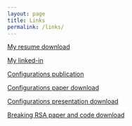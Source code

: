 ```yaml
---
layout: page
title: Links
permalink: /links/
---
```


<div>
<p><a href="/assets/pdf/LukeBoyerResume.pdf" download>My resume download</a></p>
<p><a href="https://www.linkedin.com/in/luke-boyer-483078158/" target="_blank">My linked-in</a></p>
<p><a href="https://arxiv.org/abs/2108.13565" target="_blank">Configurations publication</a></p>
<p><a href="/assets/pdf/LukeBoyerNickPayneConfigurations.pdf" download> Configurations paper download</a></p>
<p><a href="/assets/pdf/LukeBoyerNickPayneConfigurationsPresentation.pdf" download>Configurations presentation download</a></p>
<p><a href="/assets/zip/breakingRSA.zip" download>Breaking RSA paper and code download</a></p>
</div>